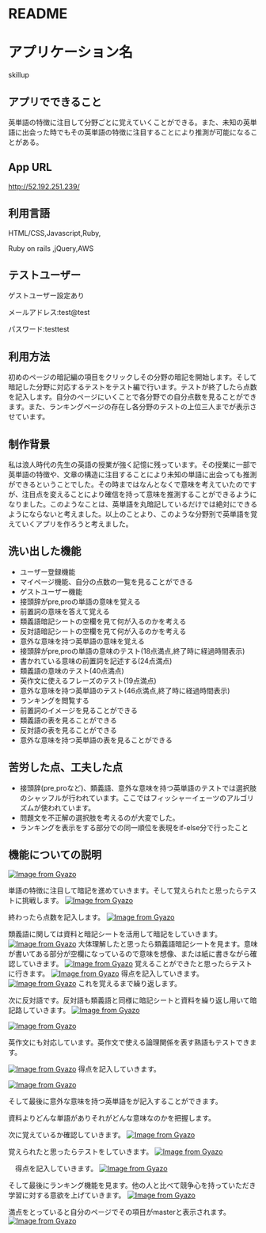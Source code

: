 # README

# アプリケーション名
skillup

## アプリでできること
英単語の特徴に注目して分野ごとに覚えていくことができる。また、未知の英単語に出会った時でもその英単語の特徴に注目することにより推測が可能になることがある。
##  App URL
http://52.192.251.239/

## 利用言語
HTML/CSS,Javascript,Ruby, 

Ruby on rails ,jQuery,AWS

## テストユーザー
ゲストユーザー設定あり


メールアドレス:test@test


パスワード:testtest

## 利用方法
初めのページの暗記編の項目をクリックしその分野の暗記を開始します。そして暗記した分野に対応するテストをテスト編で行います。テストが終了したら点数を記入します。自分のページにいくことで各分野での自分点数を見ることができます。また、ランキングページの存在し各分野のテストの上位三人までが表示させています。

## 制作背景
私は浪人時代の先生の英語の授業が強く記憶に残っています。その授業に一部で英単語の特徴や、文章の構造に注目することにより未知の単語に出会っても推測ができるということでした。その時まではなんとなくで意味を考えていたのですが、注目点を変えることにより確信を持って意味を推測することができるようになりました。このようなことは、英単語を丸暗記しているだけでは絶対にできるようにならないと考えました。以上のことより、このような分野別で英単語を覚えていくアプリを作ろうと考えました。

## 洗い出した機能
- ユーザー登録機能
- マイページ機能、自分の点数の一覧を見ることができる
- ゲストユーザー機能
- 接頭辞がpre,proの単語の意味を覚える
- 前置詞の意味を答えて覚える
- 類義語暗記シートの空欄を見て何が入るのかを考える
- 反対語暗記シートの空欄を見て何が入るのかを考える
- 意外な意味を持つ英単語の意味を覚える
- 接頭辞がpre,proの単語の意味のテスト(18点満点,終了時に経過時間表示)
- 書かれている意味の前置詞を記述する(24点満点)
- 類義語の意味のテスト(40点満点)
- 英作文に使えるフレーズのテスト(19点満点)
- 意外な意味を持つ英単語のテスト(46点満点,終了時に経過時間表示)
- ランキングを閲覧する
- 前置詞のイメージを見ることができる
- 類義語の表を見ることができる
- 反対語の表を見ることができる
- 意外な意味を持つ英単語の表を見ることができる

## 苦労した点、工夫した点

- 接頭辞(pre,proなど)、類義語、意外な意味を持つ英単語のテストでは選択肢のシャッフルが行われています。ここではフィッシャーイェーツのアルゴリズムが使われています。
- 問題文を不正解の選択肢を考えるのが大変でした。
- ランキングを表示をする部分での同一順位を表現をif-else分で行ったこと


## 機能についての説明

[![Image from Gyazo](https://i.gyazo.com/766b19f64ac300aff91aff4601f0c519.gif)](https://gyazo.com/766b19f64ac300aff91aff4601f0c519)



単語の特徴に注目して暗記を進めていきます。そして覚えられたと思ったらテストに挑戦します。
[![Image from Gyazo](https://i.gyazo.com/afd6b713a670fcf3de3b726ce61473c4.gif)](https://gyazo.com/afd6b713a670fcf3de3b726ce61473c4)



終わったら点数を記入します。
[![Image from Gyazo](https://i.gyazo.com/2ff2b321ee7c2414325471f31cdd557b.gif)](https://gyazo.com/2ff2b321ee7c2414325471f31cdd557b)

類義語に関しては資料と暗記シートを活用して暗記をしていきます。
[![Image from Gyazo](https://i.gyazo.com/942f8b0b2487e8e56e267709cb928acf.gif)](https://gyazo.com/942f8b0b2487e8e56e267709cb928acf)
大体理解したと思ったら類義語暗記シートを見ます。意味が書いてある部分が空欄になっているので意味を想像、または紙に書きながら確認していきます。
[![Image from Gyazo](https://i.gyazo.com/4a0e6e19ecb8ffebd7cd9949ffd0d3b3.gif)](https://gyazo.com/4a0e6e19ecb8ffebd7cd9949ffd0d3b3)
覚えることができたと思ったらテストに行きます。
[![Image from Gyazo](https://i.gyazo.com/505b9612c2124a4f7605647dac2d9117.gif)](https://gyazo.com/505b9612c2124a4f7605647dac2d9117)
得点を記入していきます。
[![Image from Gyazo](https://i.gyazo.com/6bfe572e56d986025349487ab4cfb74a.gif)](https://gyazo.com/6bfe572e56d986025349487ab4cfb74a)
これを覚えるまで繰り返します。

次に反対語です。反対語も類義語と同様に暗記シートと資料を繰り返し用いて暗記路していきます。
[![Image from Gyazo](https://i.gyazo.com/fda61121b684b21f984ab6982ff3223b.gif)](https://gyazo.com/fda61121b684b21f984ab6982ff3223b)

[![Image from Gyazo](https://i.gyazo.com/b827da362024bd2cf8e583e8a3da4155.gif)](https://gyazo.com/b827da362024bd2cf8e583e8a3da4155)

英作文にも対応しています。英作文で使える論理関係を表す熟語もテストできます。

[![Image from Gyazo](https://i.gyazo.com/31339bb3745e530d9fdd9d7aeab85b49.gif)](https://gyazo.com/31339bb3745e530d9fdd9d7aeab85b49)
得点を記入していきます。

[![Image from Gyazo](https://i.gyazo.com/3e7a6305db092ee5b89f973da57a943b.gif)](https://gyazo.com/3e7a6305db092ee5b89f973da57a943b)

そして最後に意外な意味を持つ英単語をが記入することができます。

資料よりどんな単語がありそれがどんな意味なのかを把握します。

次に覚えているか確認していきます。
[![Image from Gyazo](https://i.gyazo.com/d19a1535074ff5744b2df7500e651ff6.gif)](https://gyazo.com/d19a1535074ff5744b2df7500e651ff6)

覚えられたと思ったらテストをしていきます。
[![Image from Gyazo](https://i.gyazo.com/5cd5fa32732be5f557005311eaa4a853.gif)](https://gyazo.com/5cd5fa32732be5f557005311eaa4a853)

　得点を記入していきます。
[![Image from Gyazo](https://i.gyazo.com/933051f9386f6aef2935c56b0bab080b.gif)](https://gyazo.com/933051f9386f6aef2935c56b0bab080b)

そして最後にランキング機能を見ます。他の人と比べて競争心を持っていただき学習に対する意欲を上げていきます。
[![Image from Gyazo](https://i.gyazo.com/bdfa2c6479010f2e90e3d681ada012af.gif)](https://gyazo.com/bdfa2c6479010f2e90e3d681ada012af)

満点をとっていると自分のページでその項目がmasterと表示されます。
[![Image from Gyazo](https://i.gyazo.com/6cf33289d6dbea46ef99526ba27750df.gif)](https://gyazo.com/6cf33289d6dbea46ef99526ba27750df)